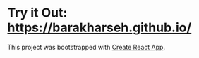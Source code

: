 # Try it Out: https://barakharseh.github.io/

This project was bootstrapped with [Create React App](https://github.com/facebook/create-react-app).
